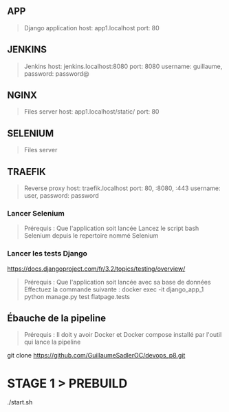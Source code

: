 ## APP
> Django application
> host: app1.localhost
> port: 80 

## JENKINS
> Jenkins
> host: jenkins.localhost:8080
> port: 8080
username: guillaume, password: password@

## NGINX
> Files server
> host: app1.localhost/static/
> port: 80

## SELENIUM
> Files server

## TRAEFIK
> Reverse proxy
> host: traefik.localhost
> port: 80, :8080, :443
username: user, password: password

### Lancer Selenium
> Prérequis : Que l'application soit lancée
> Lancez le script bash Selenium depuis le repertoire nommé Selenium

### Lancer les tests Django
https://docs.djangoproject.com/fr/3.2/topics/testing/overview/
> Prérequis : Que l'application soit lancée avec sa base de données
> Effectuez la commande suivante : docker exec -it django_app_1 python manage.py test flatpage.tests

## Ébauche de la pipeline
> Prérequis : Il doit y avoir Docker et Docker compose installé par l'outil qui lance la pipeline

git clone https://github.com/GuillaumeSadlerOC/devops_p8.git
# STAGE 1 > PREBUILD
./start.sh